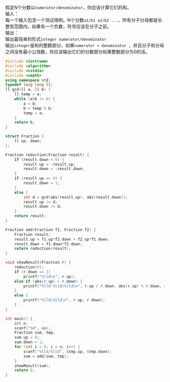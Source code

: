 假定N个分数以```numerator/denominator```，你应该计算它们的和。<br>
输入：<br>
每一个输入包含一个测试用例。N个分数```a1/b1 a2/b2 ...```，所有分子分母都是长整型范围内，如果有一个负数，符号应该在分子之前。<br>
输出：<br>
输出最简单的形式```integer numerator/denominator ```<br>
输出```integer```是和的整数部分，如果```numerator < denominator ```，并且分子和分母之间没有最小公倍数，你应该输出它们的分数部分如果整数部分为0的话。<br>
```cpp
#include <iostream>
#include <algorithm>
#include <cstdio>
#include <cmath>
using namespace std;
typedef long long ll;
ll gcd(ll a, ll b) {
	ll temp = a;
	while (a%b != 0) {
		a = b;
		b = temp % b;
		temp = a;
	}
	return b;
}

struct Fraction {
	ll up, down;
};

Fraction reduction(Fraction result) {
	if (result.down < 0) {
		result.up = -result.up;
		result.down = -result.down;
	}
	if (result.up == 0) {
		result.down = 1;
	}
	else {
		int d = gcd(abs(result.up), abs(result.down));
		result.up /= d;
		result.down /= d;
	}
	return result;
}

Fraction add(Fraction f1, Fraction f2) {
	Fraction result;
	result.up = f1.up*f2.down + f2.up*f1.down;
	result.down = f1.down*f2.down;
	return reduction(result);
}

void showResult(Fraction r) {
	reduction(r);
	if (r.down == 1)
		printf("%lld\n", r.up);
	else if (abs(r.up) > r.down) {
		printf("%lld %lld/%lld\n", r.up / r.down, abs(r.up) % r.down, r.down);
	}
	else {
		printf("%lld/%lld\n", r.up, r.down);
	}
}

int main() {
	int n;
	scanf("%d", &n);
	Fraction sum, tmp;
	sum.up = 0;
	sum.down = 1;
	for (int i = 0; i < n; i++) {
		scanf("%lld/%lld", &tmp.up, &tmp.down);
		sum = add(sum, tmp);
	}
	showResult(sum);
	return 0;
}

```
